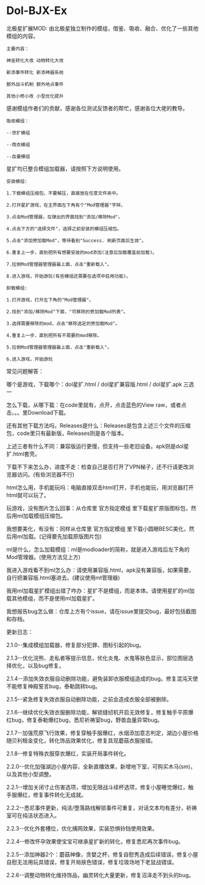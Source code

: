 # Dol-BJX-Ex
 北极星扩展MOD: 由北极星独立制作的模组，借鉴、吸收、融合、优化了一些其他模组的内容。

    主要内容：

    神圣转化大改 动物转化大改

    新添事件转化 新添神器系统

    额外战斗机制 额外地点事件

    其他小修小改 小型优化提升

感谢模组作者们的贡献，感谢各位测试反馈者的帮忙，感谢各位大佬的教导。

    吸收模组：

    --世扩模组

    --雨衣模组

    --血量模组

星扩均已整合模组加载器，请按照下方说明使用。

    安装模组: 

    1.下载模组压缩包，不要解压，直接放在任意文件夹中。

    2.打开星扩游戏，在主界面左下角有个"Mod管理器"字样。

    3.点击Mod管理器，在弹出的界面找到"添加/移除Mod"。

    4.点击下方的"选择文件"，选择之前安装的模组压缩包。

    5.点击"添加旁加载Mod"，等待看到"Success. 刷新页面后生效"。

    6.重复上一步，直到把所有想要安装的mod添加(注意后加载覆盖前加载)。

    7.拉倒Mod管理器管理器最上面，点击"重新载入"。

    8.进入游戏，开始游玩(有些模组还需要在选项中启用功能)。

    卸载模组: 

    1.打开游戏，打开左下角的"Mod管理器"。

    2.找到"添加/移除Mod"下面，"可移除的旁加载Mod列表"。

    3.选择需要移除的mod，点击"移除选定的旁加载Mod"。

    4.重复上一步，直到把所有不需要的mod移除。

    5.拉倒Mod管理器管理器最上面，点击"重新载入"。

    6.进入游戏，开始游玩
    
常见问题解答：

哪个是游戏，下载哪个：dol星扩.html / dol星扩兼容版.html / dol星扩.apk 三选一

怎么下载，从哪下载：在code里就有，点开，点击蓝色的View raw，或者点击。。。里Download下载。

还有其他下载方法吗，Releases是什么：Releases是包含上述三个文件的压缩包，code里只有最新版，Releases则是各个版本。

上述三者有什么不同：兼容版运行更慢，但支持一些老旧设备。apk则是dol星扩.html套壳。

下载不下来怎么办，进度不走：检查自己是否打开了VPN梯子，还不行请更改浏览器访问。(有些浏览器不行)

html怎么用，手机能玩吗：电脑直接双击html打开，手机也能玩，用浏览器打开html就可以玩了。

玩游戏，没有图片怎么回事：从仓库里 官方指定模组 里下载星扩原版图标包，然后用ml加载模组压缩包。

我想要美化，有没有：同样从仓库里 官方指定模组 里下载小圆眼BESC美化，然后用ml加载。(记得要先加载原版图片包)

ml是什么，怎么加载模组：ml是modloader的简称，就是进入游戏后左下角的Mod管理器。(使用方法见上方)

我进入游戏看不到ml怎么办：请使用兼容版.html，apk没有兼容版，如果需要，自行把兼容版.html塞进去。(建议使用mt管理器)

我用ml加载星扩模组出错了咋办：星扩不是模组，而是本体。请使用星扩的ml加载其他模组，而不是使用ml加载星扩。

我想报告bug怎么做：仓库上方有个issue，请在issue里提交bug，最好包括截图和存档。

更新日志：

2.1.0--集成模组加载器，修复部分犯罪、图标引起的bug。

2.1.3--优化浣熊、走私者等提示信息，优化炎鬼、水鬼等肤色显示，部位图层选择优化，以及bug修复。

2.1.4--添加失效衣服自动删除功能，避免装卸衣服模组造成的bug。修复混沌天使不能修复神殿誓言bug，泰勒跳转bug。

2.1.5--紧急修复失效衣服自动删除功能，之前会造成衣服全部被删除。

2.1.6--继续优化失效衣服删除功能，解锁缝纫机开启无效修复，修复触手平原爆红bug，修复泰勒爆红bug，悉尼祈祷室bug，野兽血量异常bug。

2.1.7--加强荒原飞行效果，修复穿触手服爆红，水烟添加意志判定，湖边小屋价格随贝利租金变化，转化饰品效果优化，修复具现蘑菇衣服报错。

2.1.8--修复特殊衣服穿衣爆红，实装开局事件转化。

2.2.0--优化加强湖边小屋内容，全新直播效果，新增地下室，可购买木马(sm)，以及其他小型调整。

2.2.1--增加关闭寸止伤害选项，增加无限战斗续杯选项，修复小屋睡觉爆红，触手服爆红，修复事件转化无成就。

2.2.2--悉尼事件更新，纯洁/堕落路线解锁事件可重复，对话文本均有差分，祈祷室可在纯洁状态进入。

2.2.3--优化外套槽位，优化捕网效果，实装恐惧铃铛使用效果。

2.2.4--修改怀孕效果使宝宝可继承星扩新的转化，修复悉尼再次事件bug。

2.2.5--添加神器2个：蘑菇神像，贪婪之杯，修复自慰秀造成后续错误，修复小屋自慰无法用玩具错误，修复开局肤色错误，修复垃圾场地下老鼠战错误。

2.2.6--调整动物转化维持饰品，幽灵转化大量更新，修复沼泽走不到头的bug。